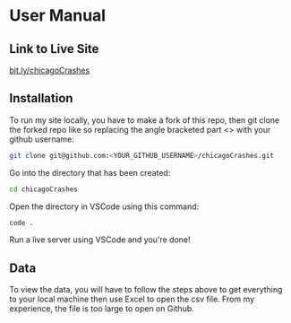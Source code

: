 # User Manual

## Link to Live Site
[bit.ly/chicagoCrashes](bit.ly/chicagoCrashes) 

## Installation 
To run my site locally, you have to make a fork of this repo, then git clone the forked repo like so replacing the angle bracketed part <> with your github username:
```bash
git clone git@github.com:<YOUR_GITHUB_USERNAME>/chicagoCrashes.git
```

Go into the directory that has been created:
```bash
cd chicagoCrashes
```

Open the directory in VSCode using this command:
```bash
code .
```

Run a live server using VSCode and you're done!

## Data 
To view the data, you will have to follow the steps above to get everything to your local machine then use Excel to open the csv file. From my experience, the file is too large to open on Github.  